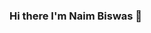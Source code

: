 ### Hi there I'm Naim Biswas 👋

<!--
**NaimBiswas/NaimBiswas** is a ✨ _special_ ✨ repository because its `README.md` (this file) appears on your GitHub profile.

